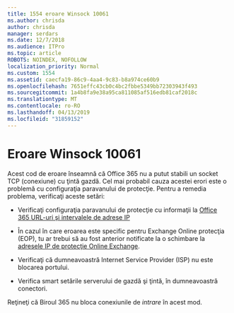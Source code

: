 ```yaml
---
title: 1554 eroare Winsock 10061
ms.author: chrisda
author: chrisda
manager: serdars
ms.date: 12/7/2018
ms.audience: ITPro
ms.topic: article
ROBOTS: NOINDEX, NOFOLLOW
localization_priority: Normal
ms.custom: 1554
ms.assetid: caecfa19-86c9-4aa4-9c83-b8a974ce60b9
ms.openlocfilehash: 7651effc43cb0c4bc2fbbe5349bb72303943f493
ms.sourcegitcommit: 1a4b8fa9e38a95ca811085af516edb81caf2018c
ms.translationtype: MT
ms.contentlocale: ro-RO
ms.lasthandoff: 04/13/2019
ms.locfileid: "31859152"
---
```

# <a name="winsock-error-10061"></a>Eroare Winsock 10061

Acest cod de eroare înseamnă că Office 365 nu a putut stabili un socket TCP (conexiune) cu ţintă gazdă. Cel mai probabil cauza acestei erori este o problemă cu configuraţia paravanului de protecţie. Pentru a remedia problema, verificaţi aceste setări:

- Verificaţi configuraţia paravanului de protecţie cu informaţii la [Office 365 URL-uri şi intervalele de adrese IP](https://docs.microsoft.com/office365/enterprise/urls-and-ip-address-ranges)

- În cazul în care eroarea este specific pentru Exchange Online protecţia (EOP), tu ar trebui să au fost anterior notificate la o schimbare la [adresele IP de protecţie Online Exchange](https://docs.microsoft.com/office365/SecurityCompliance/eop/exchange-online-protection-ip-addresses).

- Verificaţi că dumneavoastră Internet Service Provider (ISP) nu este blocarea portului.

- Verifica smart setările serverului de gazdă şi ţintă, în dumneavoastră conectori.

Reţineţi că Biroul 365 nu bloca conexiunile de *intrare* în acest mod.
